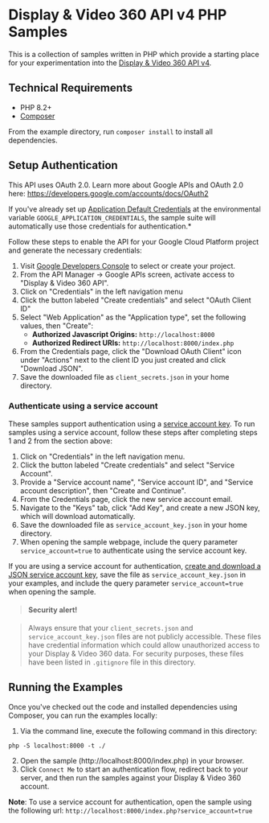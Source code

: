 # Display & Video 360 API v4 PHP Samples

This is a collection of samples written in PHP which provide a starting place
for your experimentation into the [Display & Video 360 API
v4](https://developers.google.com/display-video/api/reference/rest/v4).

## Technical Requirements

- PHP 8.2+
- [Composer](https://getcomposer.org/)

From the example directory, run `composer install` to install all dependencies.

## Setup Authentication

This API uses OAuth 2.0. Learn more about Google APIs and OAuth 2.0 here:
https://developers.google.com/accounts/docs/OAuth2

If you've already set up [Application Default
Credentials](https://cloud.google.com/docs/authentication/production#providing_credentials_to_your_application)
at the environmental variable `GOOGLE_APPLICATION_CREDENTIALS`, the sample
suite will automatically use those credentials for authentication.*

Follow these steps to enable the API for your Google Cloud Platform project and
generate the necessary credentials:
1. Visit [Google Developers Console](https://console.developers.google.com) to
   select or create your project.
2. From the API Manager &rarr; Google APIs screen, activate access to
   "Display & Video 360 API".
3. Click on "Credentials" in the left navigation menu
4. Click the button labeled "Create credentials" and select "OAuth Client ID"
5. Select "Web Application" as the "Application type", set the following
   values, then "Create":
   * **Authorized Javascript Origins:** `http://localhost:8000`
   * **Authorized Redirect URIs:** `http://localhost:8000/index.php`
6. From the Credentials page, click the "Download OAuth Client" icon under
   "Actions" next to the client ID you just created and click "Download JSON".
7. Save the downloaded file as `client_secrets.json` in your home
   directory.

### Authenticate using a service account

These samples support authentication using a [service account
key](https://cloud.google.com/iam/docs/service-account-overview). To run
samples using a service account, follow these steps after completing steps 1
and 2 from the section above:
1. Click on "Credentials" in the left navigation menu.
2. Click the button labeled "Create credentials" and select "Service Account".
3. Provide a "Service account name", "Service account ID", and "Service account
   description", then "Create and Continue".
4. From the Credentials page, click the new service account email.
5. Navigate to the "Keys" tab, click "Add Key", and create a new JSON key,
   which will download automatically.
6. Save the downloaded file as `service_account_key.json` in your home
   directory.
7. When opening the sample webpage, include the query parameter
   `service_account=true` to authenticate using the service account key.

If you are using a service account for authentication, [create and download a
JSON service account
key](https://cloud.google.com/iam/docs/creating-managing-service-account-keys#creating),
save the file as `service_account_key.json` in your examples, and include the
query parameter `service_account=true` when opening the sample.

> #### Security alert!

> Always ensure that your `client_secrets.json` and `service_account_key.json`
> files are not publicly accessible. These files have credential information
> which could allow unauthorized access to your Display & Video 360 data. For
> security purposes, these files have been listed in `.gitignore` file in this
> directory.

## Running the Examples

Once you've checked out the code and installed dependencies using Composer, you
can run the examples locally:
1. Via the command line, execute the following command in this directory:
```
php -S localhost:8000 -t ./
```
2. Open the sample (http://localhost:8000/index.php) in your browser.
3. Click ```Connect Me``` to start an authentication flow, redirect back to
   your server, and then run the samples against your Display & Video 360
   account.

**Note**: To use a service account for authentication, open the sample using
the following url: `http://localhost:8000/index.php?service_account=true`